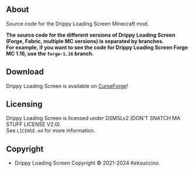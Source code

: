 ## About

Source code for the Drippy Loading Screen Minecraft mod.

**The source code for the different versions of Drippy Loading Screen (Forge, Fabric, multiple MC versions) is separated by branches.**<br>
**For example, if you want to see the code for Drippy Loading Screen Forge MC 1.16, use the `forge-1.16` branch.**

## Download

Drippy Loading Screen is available on [CurseForge](https://www.curseforge.com/minecraft/mc-mods/drippy-loading-screen)!

## Licensing

Drippy Loading Screen is licensed under DSMSLv2 (DON'T SNATCH MA STUFF LICENSE V2.0).<br>
See `LICENSE.md` for more information.

## Copyright

- Drippy Loading Screen Copyright © 2021-2024 Keksuccino.<br>

